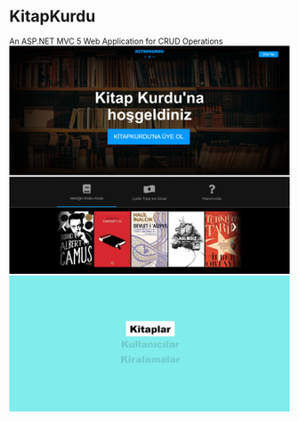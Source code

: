 # KitapKurdu
An ASP.NET MVC 5 Web Application for CRUD Operations
![](https://github.com/mfurkany/KitapKurdu/blob/master/Screenshots/homepage1.png)
![](https://github.com/mfurkany/KitapKurdu/blob/master/Screenshots/homepage2.png)
![](https://github.com/mfurkany/KitapKurdu/blob/master/Screenshots/menu.png)
